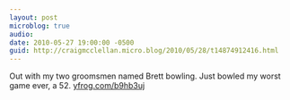 ```yaml
---
layout: post
microblog: true
audio: 
date: 2010-05-27 19:00:00 -0500
guid: http://craigmcclellan.micro.blog/2010/05/28/t14874912416.html
---
```

Out with my two groomsmen named Brett bowling. Just bowled my worst game ever, a 52.  [yfrog.com/b9hb3uj](http://yfrog.com/b9hb3uj)
